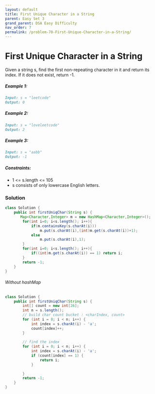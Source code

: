 ```yaml
---
layout: default
title: First Unique Character in a String
parent: Easy Set 3
grand_parent: DSA Easy Difficulty
nav_order: 7
permalink: /problem-70-First-Unique-Character-in-a-String/
---
```

# First Unique Character in a String
Given a string s, find the first non-repeating character in it and return its index. If it does not exist, return -1.

##### Example 1:
```markdown
Input: s = "leetcode"
Output: 0
```
##### Example 2:
```markdown
Input: s = "loveleetcode"
Output: 2
```
##### Example 3:
```markdown
Input: s = "aabb"
Output: -1
```
##### Constraints:
* 1 <= s.length <= 105
* s consists of only lowercase English letters.

### Solution
```java
class Solution {
    public int firstUniqChar(String s) {
       Map<Character,Integer> m = new HashMap<Character,Integer>();
        for(int i=0; i<s.length(); i++){
            if(m.containsKey(s.charAt(i)))
                m.put(s.charAt(i),(int)m.get(s.charAt(i))+1);
            else
                m.put(s.charAt(i),1);
        }
        for(int i=0; i<s.length(); i++){
            if((int)m.get(s.charAt(i)) == 1) return i;
        }
        return -1;
    }
}
```
###### Without hashMap
```java
class Solution {
    public int firstUniqChar(String s) {
        int[] count = new int[26];
        int n = s.length();
        // build char count bucket : <charIndex, count>
        for (int i = 0; i < n; i++) {            
            int index = s.charAt(i) - 'a';
            count[index]++;
        }
        
        // find the index
        for (int i = 0; i < n; i++) {
            int index = s.charAt(i) - 'a';
            if (count[index] == 1) {
                return i;
            }
                
        }
        return -1;
    }
}
```